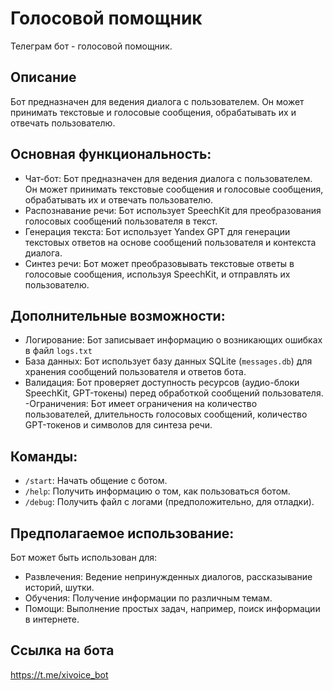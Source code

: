 # Голосовой помощник

Телеграм бот - голосовой помощник.


## Описание

Бот предназначен для ведения диалога с пользователем. Он может принимать текстовые и голосовые сообщения, обрабатывать их и отвечать пользователю.

## Основная функциональность:
- Чат-бот:  Бот предназначен для ведения диалога с пользователем. Он может принимать текстовые сообщения и голосовые сообщения, обрабатывать их и отвечать пользователю. 
- Распознавание речи: Бот использует SpeechKit для преобразования голосовых сообщений пользователя в текст.
- Генерация текста: Бот использует Yandex GPT для генерации текстовых ответов на основе сообщений пользователя и контекста диалога. 
- Синтез речи: Бот может преобразовывать текстовые ответы в голосовые сообщения, используя SpeechKit, и отправлять их пользователю.


## Дополнительные возможности:

- Логирование: Бот записывает информацию о возникающих ошибках в файл `logs.txt`
-  База данных: Бот использует базу данных SQLite (`messages.db`) для хранения сообщений пользователя и ответов бота. 
-  Валидация: Бот проверяет доступность ресурсов (аудио-блоки SpeechKit, GPT-токены) перед обработкой сообщений пользователя. 
-Ограничения: Бот имеет ограничения на количество пользователей, длительность голосовых сообщений, количество GPT-токенов и символов для синтеза речи.


## Команды:
- `/start`:  Начать общение с ботом.
- `/help`:  Получить информацию о том, как пользоваться ботом.
- `/debug`:  Получить файл с логами (предположительно, для отладки). 

## Предполагаемое использование:

Бот может быть использован для:

- Развлечения: Ведение непринужденных диалогов, рассказывание историй, шутки. 
- Обучения:  Получение информации по различным темам. 
- Помощи:  Выполнение простых задач, например, поиск информации в интернете. 

## Ссылка на бота

https://t.me/xivoice_bot

